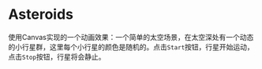 # Asteroids

使用Canvas实现的一个动画效果：一个简单的太空场景，在太空深处有一个动态的小行星群，这里每个小行星的颜色是随机的。点击`Start`按钮，行星开始运动，点击`Stop`按钮，行星将会静止。

